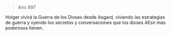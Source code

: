 > Año 997

Holger vivirá la Guerra de los Dioses desde Asgard, viviendo las estrategias de guerra y oyendo los secretos y conversaciones que los dioses AEsir más poderosos tienen.
